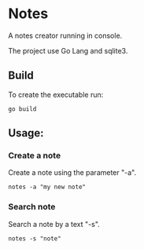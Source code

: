 # Notes 

A notes creator running in console. 

The project use Go Lang and sqlite3. 

## Build 

To create the executable run:

```console
go build 
```


## Usage:

### Create a note 

Create a note using the parameter "-a".

```console
notes -a "my new note"
```

### Search note 

Search a note by a text "-s".

```console
notes -s "note"
```

